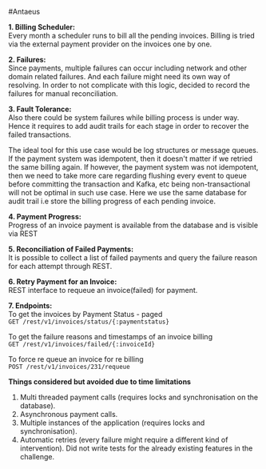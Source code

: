 #Antaeus

__1. Billing Scheduler:__  
Every month a scheduler runs to bill all the pending invoices.
Billing is tried via the external payment provider on the invoices one by one. 

__2. Failures:__  
Since payments, multiple failures can occur including network and other domain related failures.
And each failure might need its own way of resolving.
In order to not complicate with this logic, decided to record the failures for manual reconciliation.

__3. Fault Tolerance:__  
Also there could be system failures while billing process is under way. 
Hence it requires to add audit trails for each stage in order to recover the failed transactions.

The ideal tool for this use case would be log structures or message queues. 
If the payment system was idempotent, then it doesn't matter if we retried the same billing again.
If however, the payment system was not idempotent, then we need to take more care regarding flushing every event to queue before committing the transaction and Kafka, etc being non-transactional will not be optimal in such use case.
Here we use the same database for audit trail i.e store the billing progress of each pending invoice.

__4. Payment Progress:__  
Progress of an invoice payment is available from the database and is visible via REST 

__5. Reconciliation of Failed Payments:__  
It is possible to collect a list of failed payments and query the failure reason for each attempt through REST.

__6. Retry Payment for an Invoice:__  
REST interface to requeue an invoice(failed) for payment. 

__7. Endpoints:__  
    To get the invoices by Payment Status - paged    
     ```GET /rest/v1/invoices/status/{:paymentstatus}```

   To get the failure reasons and timestamps of an invoice billing   
     ```GET /rest/v1/invoices/failed/{:invoiceId}```
 
   To force re queue an invoice for re billing   
     ```POST /rest/v1/invoices/231/requeue``` 


__Things considered but avoided due to time limitations__   

1. Multi threaded payment calls (requires locks and synchronisation on the database).
2. Asynchronous payment calls.
3. Multiple instances of the application (requires locks and synchronisation).
4. Automatic retries (every failure might require a different kind of intervention).
Did not write tests for the already existing features in the challenge.